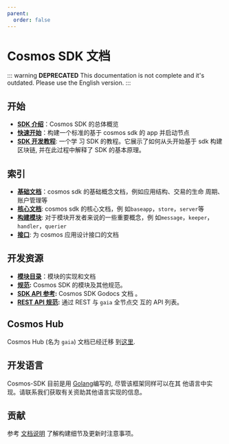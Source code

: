 ```yaml
---
parent:
  order: false
---
```


# Cosmos SDK 文档

::: warning **DEPRECATED** This documentation is not complete and it's outdated.
Please use the English version. :::

## 开始

- **[SDK 介绍](./intro/README.md)**：Cosmos SDK 的总体概览
- **[快速开始](./using-the-sdk/quick-start.md)**：构建一个标准的基于 cosmos sdk
  的 app 并启动节点
- **[SDK 开发教程](https://github.com/cosmos/sdk-application-tutorial)**: 一个学
  习 SDK 的教程。它展示了如何从头开始基于 sdk 构建区块链, 并在此过程中解释了 SDK
  的基本原理。

## 索引

- **[基础文档](./basics/)**：cosmos sdk 的基础概念文档，例如应用结构、交易的生命
  周期、账户管理等
- **[核心文档](./core/)**: cosmos sdk 的核心文档，例
  如`baseapp`，`store`，`server`等
- **[构建模块](./building-modules/)**: 对于模块开发者来说的一些重要概念，例
  如`message`，`keeper`，`handler`，`querier`
- **[接口](./run-node/)**: 为 cosmos 应用设计接口的文档

## 开发资源

- **[模块目录](../../x/)**：模块的实现和文档
- **[规范](./spec/):** Cosmos SDK 的模块及其他规范。
- **[SDK API 参考](https://godoc.org/github.com/cosmos/cosmos-sdk):** Cosmos SDK
  Godocs 文档 。
- **[REST API 规范](https://cosmos.network/rpc/):** 通过 REST 与 `gaia` 全节点交
  互的 API 列表。

## Cosmos Hub

Cosmos Hub (名为 `gaia`) 文档已经迁移
到[这里](https://github.com/cosmos/gaia/tree/master/docs).

## 开发语言

Cosmos-SDK 目前是用 [Golang](https://golang.org/)编写的, 尽管该框架同样可以在其
他语言中实现。请联系我们获取有关资助其他语言实现的信息。

## 贡献

参考
[文档说明](https://github.com/cosmos/cosmos-sdk/blob/master/docs/DOCS_README.md)
了解构建细节及更新时注意事项。
